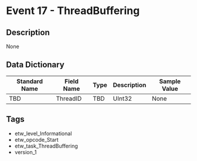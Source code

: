 # Event 17 - ThreadBuffering

## Description
None

## Data Dictionary
|Standard Name|Field Name|Type|Description|Sample Value|
|---|---|---|---|---|
|TBD|ThreadID|TBD|UInt32|None|None|

## Tags
* etw_level_Informational
* etw_opcode_Start
* etw_task_ThreadBuffering
* version_1
